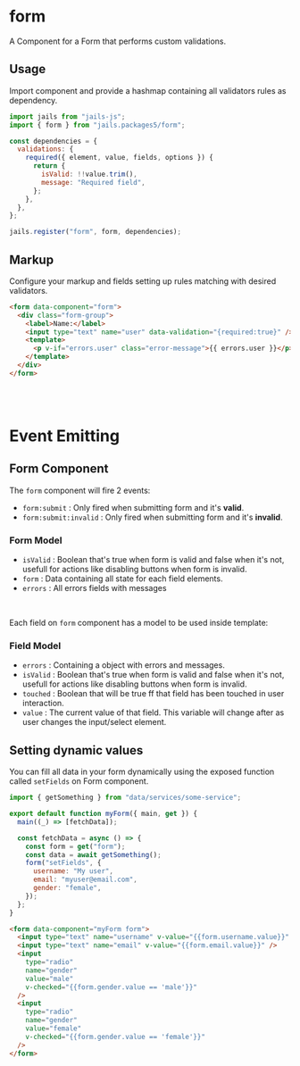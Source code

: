 # form

A Component for a Form that performs custom validations.

## Usage

Import component and provide a hashmap containing all validators rules as dependency.

```js
import jails from "jails-js";
import { form } from "jails.packages5/form";

const dependencies = {
  validations: {
    required({ element, value, fields, options }) {
      return {
        isValid: !!value.trim(),
        message: "Required field",
      };
    },
  },
};

jails.register("form", form, dependencies);
```

## Markup

Configure your markup and fields setting up rules matching with desired validators.

```html
<form data-component="form">
  <div class="form-group">
    <label>Name:</label>
    <input type="text" name="user" data-validation="{required:true}" />
    <template>
      <p v-if="errors.user" class="error-message">{{ errors.user }}</p>
    </template>
  </div>
</form>
```

<br />
<br />

# Event Emitting

## Form Component

The `form` component will fire 2 events:

- `form:submit` : Only fired when submitting form and it's **valid**.
- `form:submit:invalid` : Only fired when submitting form and it's **invalid**.

### Form Model

- `isValid` : Boolean that's true when form is valid and false when it's not, usefull for actions like disabling buttons when form is invalid.
- `form` : Data containing all state for each field elements.
- `errors` : All errors fields with messages

<br />

Each field on `form` component has a model to be used inside template:

### Field Model

- `errors` : Containing a object with errors and messages.
- `isValid` : Boolean that's true when form is valid and false when it's not, usefull for actions like disabling buttons when form is invalid.
- `touched` : Boolean that will be true ff that field has been touched in user interaction.
- `value` : The current value of that field. This variable will change after as user changes the input/select element.

## Setting dynamic values

You can fill all data in your form dynamically using the exposed function called `setFields` on Form component.

```js
import { getSomething } from "data/services/some-service";

export default function myForm({ main, get }) {
  main((_) => [fetchData]);

  const fetchData = async () => {
    const form = get("form");
    const data = await getSomething();
    form("setFields", {
      username: "My user",
      email: "myuser@email.com",
      gender: "female",
    });
  };
}
```

```html
<form data-component="myForm form">
  <input type="text" name="username" v-value="{{form.username.value}}" />
  <input type="text" name="email" v-value="{{form.email.value}}" />
  <input
    type="radio"
    name="gender"
    value="male"
    v-checked="{{form.gender.value == 'male'}}"
  />
  <input
    type="radio"
    name="gender"
    value="female"
    v-checked="{{form.gender.value == 'female'}}"
  />
</form>
```

